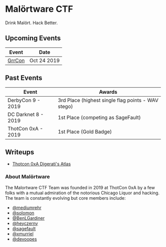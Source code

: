 Malörtware CTF
==============

Drink Malört. Hack Better.

## Upcoming Events
| Event  | Date |
| ------------- | ------------- |
| [GrrCon](https://GrrCon.com) | Oct 24 2019 |

## Past Events

| Event  | Awards |
| ------------- | ------------- |
| DerbyCon 9 - 2019 | 3rd Place (highest single flag points - WAV stego)|
| DC Darknet 8 - 2019 | 1st Place (competing as SageFault) |
| ThotCon 0xA - 2019 | 1st Place (Gold Badge) |

## Writeups

- [Thotcon 0xA Digerati's Atlas](https://blog.rehr.io/Thotcon-0xA-Digeratis-Atlas-Write-up/)

### About Malörtware

The Malortware CTF Team was founded in 2019 at ThotCon 0xA by a few folks with a mutual admiration of the notorious Chicago Liquor and hacking. The team is constantly evolving but core members include:

- [@mediumrehr](https://www.twitter.com/mediumrehr)
- [@solomon](https://www.twitter.com/__solomon__)
- [@BenLGardiner](https://www.twitter.com/BenLGardiner)
- [@heyczerny](https://www.twitter.com/heyczerny)
- [@sagefault](https://www.twitter.com/sagefault)
- [@xmurriel](https://www.twitter.com/xmurriel)
- [@devoopes](https://www.twitter.com/devoopes)
